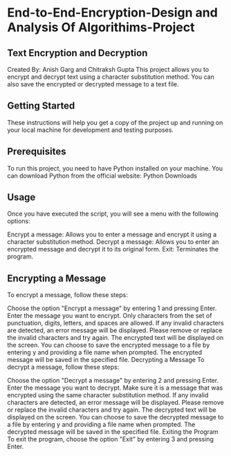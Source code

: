 # End-to-End-Encryption-Design and Analysis Of Algorithims-Project
## Text Encryption and Decryption 
Created By: Anish Garg and Chitraksh Gupta
This project allows you to encrypt and decrypt text using a character substitution method. You can also save the encrypted or decrypted message to a text file.

## Getting Started
These instructions will help you get a copy of the project up and running on your local machine for development and testing purposes.

## Prerequisites
To run this project, you need to have Python installed on your machine. You can download Python from the official website: Python Downloads

## Usage
Once you have executed the script, you will see a menu with the following options:

Encrypt a message: Allows you to enter a message and encrypt it using a character substitution method.
Decrypt a message: Allows you to enter an encrypted message and decrypt it to its original form.
Exit: Terminates the program.

## Encrypting a Message
To encrypt a message, follow these steps:

Choose the option "Encrypt a message" by entering 1 and pressing Enter.
Enter the message you want to encrypt. Only characters from the set of punctuation, digits, letters, and spaces are allowed.
If any invalid characters are detected, an error message will be displayed. Please remove or replace the invalid characters and try again.
The encrypted text will be displayed on the screen.
You can choose to save the encrypted message to a file by entering y and providing a file name when prompted. The encrypted message will be saved in the specified file.
Decrypting a Message
To decrypt a message, follow these steps:

Choose the option "Decrypt a message" by entering 2 and pressing Enter.
Enter the message you want to decrypt. Make sure it is a message that was encrypted using the same character substitution method.
If any invalid characters are detected, an error message will be displayed. Please remove or replace the invalid characters and try again.
The decrypted text will be displayed on the screen.
You can choose to save the decrypted message to a file by entering y and providing a file name when prompted. The decrypted message will be saved in the specified file.
Exiting the Program
To exit the program, choose the option "Exit" by entering 3 and pressing Enter.

